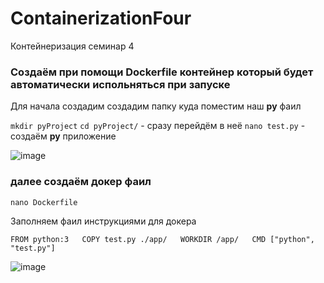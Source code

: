 # ContainerizationFour

Контейнеризация семинар 4

### Создаём при помощи Dockerfile контейнер который будет автоматически испольняться при запуске

Для начала создадим создадим папку куда поместим наш __py__ фаил 

`mkdir pyProject`
`cd pyProject/` - сразу перейдём в неё
`nano test.py` - создаём __py__  приложение 


![image](https://github.com/ScherbakovM/ContainerizationFour/assets/109952823/ff6e437a-45b6-4985-828a-ba20e219e189)

### далее создаём докер фаил 

`nano Dockerfile` 

Заполняем фаил инструкциями для докера 


``FROM python:3  
COPY test.py ./app/  
WORKDIR /app/  
CMD ["python", "test.py"]  ``

![image](https://github.com/ScherbakovM/ContainerizationFour/assets/109952823/0645f248-10bd-403e-9c88-d31d99b0ecc0)







